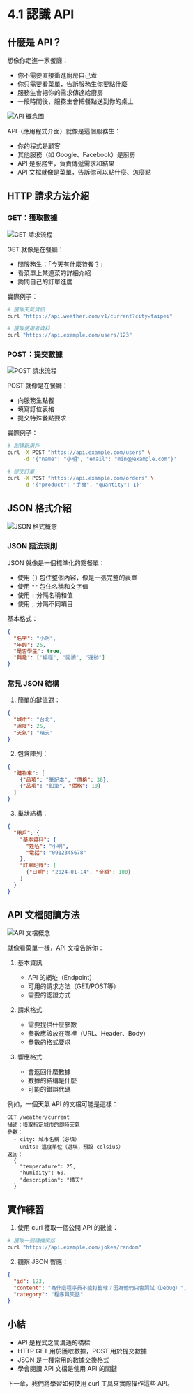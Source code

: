 # 4.1 認識 API

## 什麼是 API？


想像你走進一家餐廳：
- 你不需要直接衝進廚房自己煮
- 你只需要看菜單，告訴服務生你要點什麼
- 服務生會把你的需求傳達給廚房
- 一段時間後，服務生會把餐點送到你的桌上

![API 概念圖](images/api-concept.svg)


API（應用程式介面）就像是這個服務生：
- 你的程式是顧客
- 其他服務（如 Google、Facebook）是廚房
- API 是服務生，負責傳遞需求和結果
- API 文檔就像是菜單，告訴你可以點什麼、怎麼點

## HTTP 請求方法介紹

### GET：獲取數據

![GET 請求流程](images/api-get-concept.svg)

GET 就像是在餐廳：
- 問服務生：「今天有什麼特餐？」
- 看菜單上某道菜的詳細介紹
- 詢問自己的訂單進度

實際例子：
```bash
# 獲取天氣資訊
curl "https://api.weather.com/v1/current?city=taipei"

# 獲取使用者資料
curl "https://api.example.com/users/123"
```

### POST：提交數據

![POST 請求流程](images/api-post-concept.svg)

POST 就像是在餐廳：
- 向服務生點餐
- 填寫訂位表格
- 提交特殊餐點要求

實際例子：
```bash
# 創建新用戶
curl -X POST "https://api.example.com/users" \
     -d '{"name": "小明", "email": "ming@example.com"}'

# 提交訂單
curl -X POST "https://api.example.com/orders" \
     -d '{"product": "手機", "quantity": 1}'
```

## JSON 格式介紹

![JSON 格式概念](images/json-concept.svg)

### JSON 語法規則

JSON 就像是一個標準化的點餐單：
- 使用 `{}` 包住整個內容，像是一張完整的表單
- 使用 `""` 包住名稱和文字值
- 使用 `:` 分隔名稱和值
- 使用 `,` 分隔不同項目

基本格式：
```json
{
  "名字": "小明",
  "年齡": 25,
  "是否學生": true,
  "興趣": ["編程", "閱讀", "運動"]
}
```

### 常見 JSON 結構

1. 簡單的鍵值對：
```json
{
  "城市": "台北",
  "溫度": 25,
  "天氣": "晴天"
}
```

2. 包含陣列：
```json
{
  "購物車": [
    {"品項": "筆記本", "價格": 30},
    {"品項": "鉛筆", "價格": 10}
  ]
}
```

3. 巢狀結構：
```json
{
  "用戶": {
    "基本資料": {
      "姓名": "小明",
      "電話": "0912345678"
    },
    "訂單記錄": [
      {"日期": "2024-01-14", "金額": 100}
    ]
  }
}
```

## API 文檔閱讀方法

![API 文檔概念](images/api-doc-concept.svg)

就像看菜單一樣，API 文檔告訴你：

1. 基本資訊
   - API 的網址（Endpoint）
   - 可用的請求方法（GET/POST等）
   - 需要的認證方式

2. 請求格式
   - 需要提供什麼參數
   - 參數應該放在哪裡（URL、Header、Body）
   - 參數的格式要求

3. 響應格式
   - 會返回什麼數據
   - 數據的結構是什麼
   - 可能的錯誤代碼

例如，一個天氣 API 的文檔可能是這樣：
```
GET /weather/current
描述：獲取指定城市的即時天氣
參數：
  - city: 城市名稱（必填）
  - units: 溫度單位（選填，預設 celsius）
返回：
  {
    "temperature": 25,
    "humidity": 60,
    "description": "晴天"
  }
```

## 實作練習

1. 使用 curl 獲取一個公開 API 的數據：
```bash
# 獲取一個隨機笑話
curl "https://api.example.com/jokes/random"
```

2. 觀察 JSON 響應：
```json
{
  "id": 123,
  "content": "為什麼程序員不能打籃球？因為他們只會調試（Debug）",
  "category": "程序員笑話"
}
```

## 小結

- API 是程式之間溝通的橋樑
- HTTP GET 用於獲取數據，POST 用於提交數據
- JSON 是一種常用的數據交換格式
- 學會閱讀 API 文檔是使用 API 的關鍵

下一章，我們將學習如何使用 curl 工具來實際操作這些 API。 